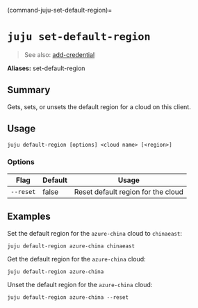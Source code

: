 (command-juju-set-default-region)=
# `juju set-default-region`
> See also: [add-credential](#add-credential)

**Aliases:** set-default-region

## Summary
Gets, sets, or unsets the default region for a cloud on this client.

## Usage
```juju default-region [options] <cloud name> [<region>]```

### Options
| Flag | Default | Usage |
| --- | --- | --- |
| `--reset` | false | Reset default region for the cloud |

## Examples

Set the default region for the `azure-china` cloud to `chinaeast`:

    juju default-region azure-china chinaeast

Get the default region for the `azure-china` cloud:

    juju default-region azure-china

Unset the default region for the `azure-china` cloud:

    juju default-region azure-china --reset